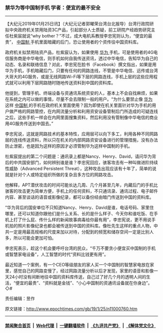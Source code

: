 ### 禁华为等中国制手机 学者：便宜的最不安全
------------------------

<p>
 【大纪元2019年01月25日讯】（大纪元记者郭曜荣台湾台北报导）台湾行政院研拟中央政府机关禁用陆资3C产品，引起部分人士质疑，前工研院产经趋势研究主任杜紫宸就说“why bother？”不过，成大电机系教授李忠宪则认为，“便宜的最贵”，
 <a href="http://www.epochtimes.com/gb/tag/%E4%B8%AD%E5%9B%BD%E5%88%B6.html">
  中国制
 </a>
 手机里面暗藏的后门，恐让使用者的个资传往中国资料库。
</p>
<p>
 政府机关拟禁用陆资产品，杜紫宸认为，如果使用
 <a href="http://www.epochtimes.com/gb/tag/%E5%8D%8E%E4%B8%BA.html">
  华为
 </a>
 手机，可是使用者的4G电信服务商是中华电信，则手机如何自我传送资讯，透过中华电信，告知华为自己的动态、名录和联络信息？对此，李忠宪在脸书（Facebook）撰文指出，如果是用华为手机，手机暗藏后门，只要有任何的网路连线，不管是中华电信、远传或台湾大哥大的4G服务，或是无线网路Wi-Fi等下层的网路连线，手机上层的这些应用程式就可以利用下层网路随时随地传送资料到中国的资料库。
</p>
<p>
 他提到，管理手机、终端设备与资通讯系统资安的人，基本上不会自找麻烦，如果在系统之内可以做的事情，尽量不会去限制一般的用户。“为什么要禁止像
 <a href="http://www.epochtimes.com/gb/tag/%E5%8D%8E%E4%B8%BA.html">
  华为
 </a>
 这样
 <a href="http://www.epochtimes.com/gb/tag/%E4%B8%AD%E5%9B%BD%E5%88%B6.html">
  中国制
 </a>
 的手机在政府机关里面使用？因为即使在机关里面针对华为手机的用户做严格的网路管控，在内网流量分析和利用资安设备管制后门所造成的可疑连线之后，这些手机一样会在内网里面搜集资料，然后利用没有管制像中华电信的商业用4G服务传送到中国去。”
</p>
<p>
 李忠宪说，这就是网路技术的基本特性，应用层可以向下多工，利用各种不同网路层的连线传送资料，所以只在机关的内部网路资安设备进行的管理措施，没有办法防止泄密，也是因为这样的原因才必须管制华为这样中国制的手机。
</p>
<p>
 杜紫宸提出的第二个问题是：通讯录上都是Nancy、Henry、David，请问华为背后的中共国安部门，如何辨别谁是谁？李忠宪回应，骇客攻击有一种叫做进阶持续性威胁（Advanced Persistent Threat），这种攻击出现应该有十年了，简单的说就是针对个人或特定组织所做的复杂且多方位的网路攻击。
</p>
<p>
 他解释，APT潜伏攻击的时间可能长达几周、几个月甚至几年，内藏后门的手机比骇客的攻击更为简单方便，手机上的任何资料，不只通讯录、通讯过程、电子邮件内容、甚至谈话的语音或影像纪录，都可以备份经由暗门传送到中国的资料库。
</p>
<p>
 “华为背后的国安单位不只知道Nancy、Henry、David是谁，电话号码、家里住哪里，还可以知道你跟他们是什么关系、长的是什么样子、今天你和谁吃饭、在手机上打了什么屁、传什么样的新闻故事病毒给你最有用”，李忠宪说，更不用说手机拍的照片影像纪录也都会被传送到中国的资料库。像杜先生这样的重点人物，中共一定是用最高规格的尺度来加以对待，分配到的频宽和储存空间一定是比别人多，所以可能会更加可怕。
</p>
<p>
 李忠宪表示，趁这个机会要呼吁台湾的民众，“千万不要贪小便宜买中国制的手机或智慧家电设备”，人工智慧的时代“资料比钱更有用”。
</p>
<p>
 最近知道一个案例，有一个CEO等级朋友的家人买一个中国制的智慧家电放在家里，感觉自己的网路变慢了，经过网路流量分析以后才发现，家里的语音和影像一天24小时没有间断地往中国的资料库传送，自己过了好几个月的透明人间的生活，“便宜的最贵”、“资料就是金钱”、“小心中国制的资通讯设备就在你身边”。◇#
</p>
<p>
 责任编辑：昱作
</p>

原文链接：http://www.epochtimes.com/gb/19/1/25/n11000760.htm


------------------------
#### [禁闻聚合首页](https://github.com/gfw-breaker/banned-news/blob/master/README.md) &nbsp;|&nbsp; [Web代理](https://github.com/gfw-breaker/open-proxy/blob/master/README.md) &nbsp;|&nbsp; [一键翻墙软件](https://github.com/gfw-breaker/nogfw/blob/master/README.md) &nbsp;|&nbsp; [《九评共产党》](https://github.com/gfw-breaker/9ping.md/blob/master/README.md#九评之一评共产党是什么) &nbsp;|&nbsp; [《解体党文化》](https://github.com/gfw-breaker/jtdwh.md/blob/master/README.md#绪论)